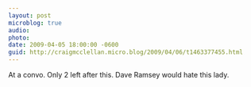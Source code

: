 ```yaml
---
layout: post
microblog: true
audio: 
photo: 
date: 2009-04-05 18:00:00 -0600
guid: http://craigmcclellan.micro.blog/2009/04/06/t1463377455.html
---
```

At a convo. Only 2 left after this. Dave Ramsey would hate this lady.
